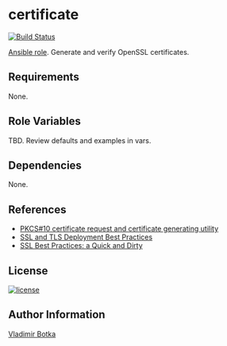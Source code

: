 certificate
============

[![Build Status](https://travis-ci.org/vbotka/ansible-certificate.svg?branch=master)](https://travis-ci.org/vbotka/ansible-certificate)

[Ansible role](https://galaxy.ansible.com/vbotka/certificate/). Generate and verify OpenSSL certificates.


Requirements
------------

None.


Role Variables
--------------

TBD. Review defaults and examples in vars.


Dependencies
------------

None.


References
----------
- [PKCS#10 certificate request and certificate generating utility](https://www.openssl.org/docs/man1.0.2/apps/openssl-req.html)
- [SSL and TLS Deployment Best Practices](https://github.com/ssllabs/research/wiki/SSL-and-TLS-Deployment-Best-Practices)
- [SSL Best Practices: a Quick and Dirty](https://www.ssl.com/guide/ssl-best-practices-a-quick-and-dirty-guide/)


License
-------

[![license](https://img.shields.io/badge/license-BSD-red.svg)](https://www.freebsd.org/doc/en/articles/bsdl-gpl/article.html)


Author Information
------------------

[Vladimir Botka](https://botka.link)
